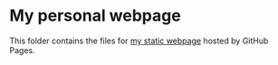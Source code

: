 # My personal webpage

This folder contains the files for [my static webpage](https://franfranz.github.io/franfranz.github.io) hosted by GitHub Pages.
